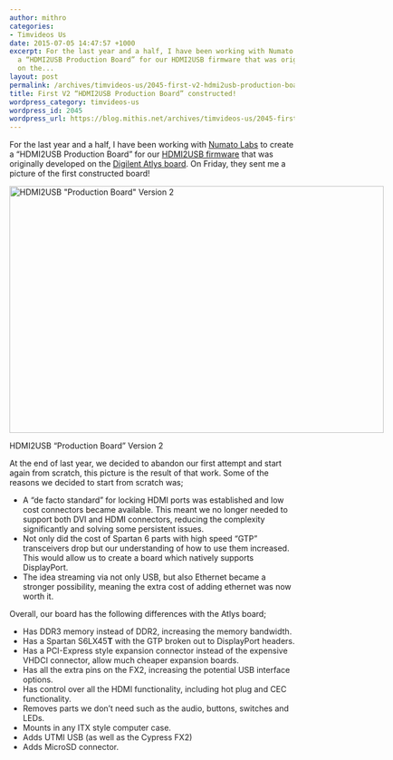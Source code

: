 ```yaml
---
author: mithro
categories:
- Timvideos Us
date: 2015-07-05 14:47:57 +1000
excerpt: For the last year and a half, I have been working with Numato Labs to create
  a “HDMI2USB Production Board” for our HDMI2USB firmware that was originally developed
  on the...
layout: post
permalink: /archives/timvideos-us/2045-first-v2-hdmi2usb-production-board-constructed
title: First V2 “HDMI2USB Production Board” constructed!
wordpress_category: timvideos-us
wordpress_id: 2045
wordpress_url: https://blog.mithis.net/archives/timvideos-us/2045-first-v2-hdmi2usb-production-board-constructed
---
```


<div class="entry-content">
<p>For the last year and a half, I have been working with <a href="numato.com">Numato Labs</a> to create a “HDMI2USB Production Board” for our <a href="https://github.com/timvideos/HDMI2USB">HDMI2USB firmware</a> that was originally developed on the <a href="digilentinc.com/atlys/">Digilent Atlys board</a>. On Friday, they sent me a picture of the first constructed board!</p>
<div class="wp-caption aligncenter" id="attachment_2046" style="width: 671px"><a href="https://blog.mithis.net/wp-content/uploads/2015/07/HDMI2USB-Prod-V2.jpg"><img alt='HDMI2USB "Production Board" Version 2' class="wp-image-2046" height="436" sizes="(max-width: 661px) 100vw, 661px" src="https://blog.mithis.net/wp-content/uploads/2015/07/HDMI2USB-Prod-V2-1024x675.jpg" srcset="https://blog.mithis.net/wp-content/uploads/2015/07/HDMI2USB-Prod-V2-1024x675.jpg 1024w, https://blog.mithis.net/wp-content/uploads/2015/07/HDMI2USB-Prod-V2-300x197.jpg 300w, https://blog.mithis.net/wp-content/uploads/2015/07/HDMI2USB-Prod-V2-900x593.jpg 900w" width="661"/></a><p class="wp-caption-text">HDMI2USB “Production Board” Version 2</p></div>
<p>At the end of last year, we decided to abandon our first attempt and start again from scratch, this picture is the result of that work. Some of the reasons we decided to start from scratch was;</p>
<ul>
<li>A “de facto standard” for locking HDMI ports was established and low cost connectors became available. This meant we no longer needed to support both DVI and HDMI connectors, reducing the complexity significantly and solving some persistent issues.</li>
<li>Not only did the cost of Spartan 6 parts with high speed “GTP” transceivers drop but our understanding of how to use them increased. This would allow us to create a board which natively supports DisplayPort.</li>
<li>The idea streaming via not only USB, but also Ethernet became a stronger possibility, meaning the extra cost of adding ethernet was now worth it.</li>
</ul>
<p dir="ltr">Overall, our board has the following differences with the Atlys board;</p>
<ul style="color: rgb(34, 34, 34);">
<li><span style="color: rgb(34, 34, 34);">Has DDR3 memory instead of DDR2, increasing the memory bandwidth.</span></li>
<li>Has a Spartan S6LX45<strong>T</strong> with the GTP broken out to DisplayPort headers.</li>
<li><span style="color: rgb(34, 34, 34);">Has a PCI-Express style expansion connector instead of the expensive VHDCI connector, allow much cheaper expansion boards.</span></li>
<li><span style="color: rgb(34, 34, 34);">Has all the extra pins on the FX2, increasing the potential USB interface options.</span></li>
<li>Has control over all the HDMI functionality, including hot plug and CEC functionality.</li>
<li><span style="color: rgb(34, 34, 34);">Removes parts we don’t need such as the audio, </span>buttons, switches and LEDs.</li>
<li>Mounts in any ITX style computer case.</li>
<li><span style="color: rgb(34, 34, 34);">Adds UTMI USB (as well as the Cypress FX2)</span></li>
<li><span style="color: rgb(34, 34, 34);">Adds MicroSD connector.</span></li>
</ul>
</div>